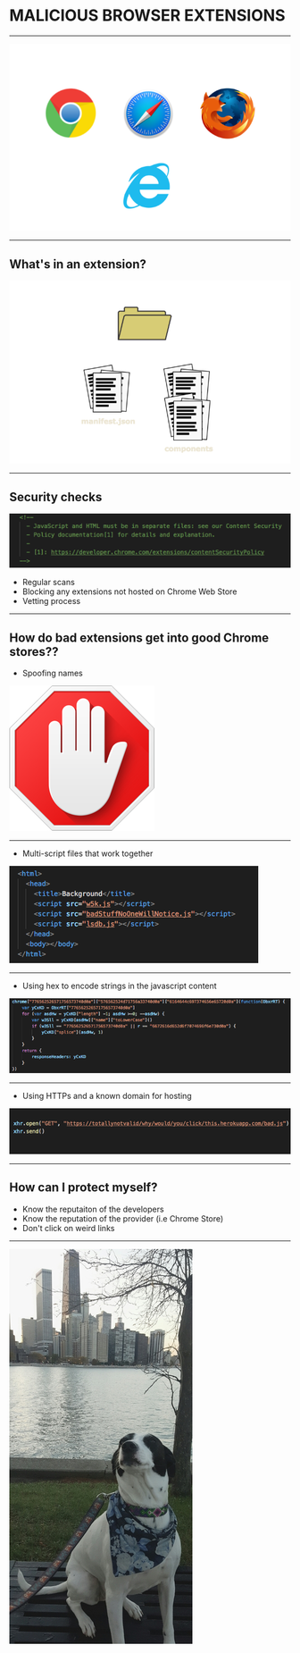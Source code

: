 # MALICIOUS BROWSER EXTENSIONS

---

![logos](images/logos.png) 


---
## What's in an extension?
![files](images/files.png)

---
## Security checks
![warning](images/warning.png)

- Regular scans
- Blocking any extensions not hosted on Chrome Web Store
- Vetting process

---

## How do bad extensions get into good Chrome stores??
- Spoofing names

![Adblock](images/Adblock.png)

---

- Multi-script files that work together

![multi-script](images/multi-script.png)

---

- Using hex to encode strings in the javascript content

![hex](images/hex.png)

---
- Using HTTPs and a known domain for hosting

![HTTPS](images/HTTPS.png)

---
## How can I protect myself?
- Know the reputaiton of the developers
- Know the reputation of the provider (i.e Chrome Store)
- Don't click on weird links

---
![Lemon](images/Lemon.png)
